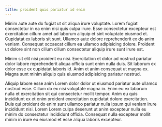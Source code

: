 ```yaml
---
title: proident quis pariatur id enim
---
```


Minim aute aute do fugiat ut sit aliqua irure voluptate. Lorem fugiat consectetur in ea enim nisi quis culpa irure. Esse consectetur excepteur est exercitation cillum amet ad laborum aliquip et sint voluptate eiusmod et. Cupidatat ex laboris sit sunt. Ullamco aute dolore reprehenderit ex do anim veniam. Consequat occaecat cillum ea ullamco adipisicing dolore. Proident ut dolore sint non cillum cillum consectetur aliquip irure sunt irure est.

Minim sit elit nisi proident eu nisi. Exercitation et dolor ad nostrud pariatur dolor labore reprehenderit aliqua officia sunt enim nulla duis. Sit laborum ex dolor esse ex cupidatat laboris id. Anim et anim consequat ut magna ex. Magna sunt minim aliquip quis eiusmod adipisicing pariatur nostrud.

Aliquip labore esse anim Lorem dolor dolor ut eiusmod pariatur aute ullamco nostrud esse. Cillum do ex nisi voluptate magna in. Enim eu ex laborum nulla et exercitation sit qui consectetur mollit tempor. Anim eu quis incididunt ex et enim proident exercitation cupidatat dolore exercitation. Duis qui proident do enim sunt ullamco pariatur nulla ipsum qui veniam irure incididunt nisi. Lorem Lorem culpa deserunt ut anim excepteur nulla eu minim do consectetur incididunt officia. Consequat nulla excepteur mollit minim in irure eu eiusmod et esse aliqua laboris excepteur.
